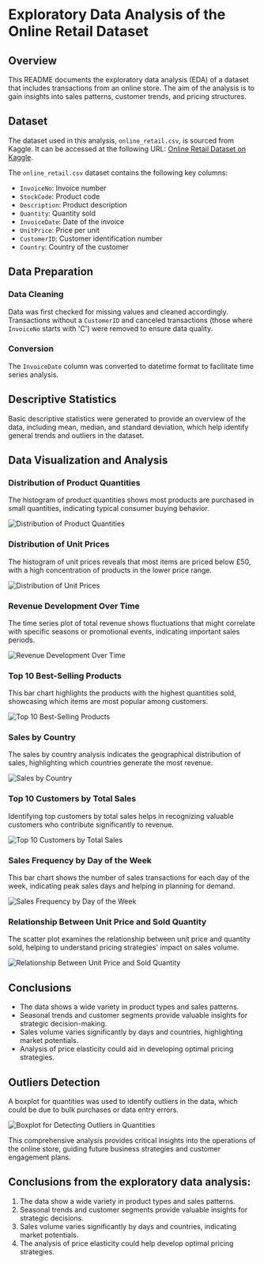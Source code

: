 # Exploratory Data Analysis of the Online Retail Dataset

## Overview

This README documents the exploratory data analysis (EDA) of a dataset that includes transactions from an online store. The aim of the analysis is to gain insights into sales patterns, customer trends, and pricing structures.

## Dataset

The dataset used in this analysis, `online_retail.csv`, is sourced from Kaggle. It can be accessed at the following URL: [Online Retail Dataset on Kaggle](https://www.kaggle.com/datasets/ulrikthygepedersen/online-retail-dataset).

The `online_retail.csv` dataset contains the following key columns:
- `InvoiceNo`: Invoice number
- `StockCode`: Product code
- `Description`: Product description
- `Quantity`: Quantity sold
- `InvoiceDate`: Date of the invoice
- `UnitPrice`: Price per unit
- `CustomerID`: Customer identification number
- `Country`: Country of the customer

## Data Preparation

### Data Cleaning

Data was first checked for missing values and cleaned accordingly. Transactions without a `CustomerID` and canceled transactions (those where `InvoiceNo` starts with 'C') were removed to ensure data quality.

### Conversion

The `InvoiceDate` column was converted to datetime format to facilitate time series analysis.

## Descriptive Statistics

Basic descriptive statistics were generated to provide an overview of the data, including mean, median, and standard deviation, which help identify general trends and outliers in the dataset.

## Data Visualization and Analysis

### Distribution of Product Quantities

The histogram of product quantities shows most products are purchased in small quantities, indicating typical consumer buying behavior.

![Distribution of Product Quantities](distribution_of_product_quantities.png)

### Distribution of Unit Prices

The histogram of unit prices reveals that most items are priced below £50, with a high concentration of products in the lower price range.

![Distribution of Unit Prices](distribution_of_unit_prices.png)

### Revenue Development Over Time

The time series plot of total revenue shows fluctuations that might correlate with specific seasons or promotional events, indicating important sales periods.

![Revenue Development Over Time](revenue_development_over_time.png)

### Top 10 Best-Selling Products

This bar chart highlights the products with the highest quantities sold, showcasing which items are most popular among customers.

![Top 10 Best-Selling Products](top_10_best_selling_products.png)

### Sales by Country

The sales by country analysis indicates the geographical distribution of sales, highlighting which countries generate the most revenue.

![Sales by Country](sales_by_country.png)

### Top 10 Customers by Total Sales

Identifying top customers by total sales helps in recognizing valuable customers who contribute significantly to revenue.

![Top 10 Customers by Total Sales](top_10_customers_by_total_sales.png)

### Sales Frequency by Day of the Week

This bar chart shows the number of sales transactions for each day of the week, indicating peak sales days and helping in planning for demand.

![Sales Frequency by Day of the Week](sales_frequency_by_day_of_the_week.png)

### Relationship Between Unit Price and Sold Quantity

The scatter plot examines the relationship between unit price and quantity sold, helping to understand pricing strategies' impact on sales volume.

![Relationship Between Unit Price and Sold Quantity](relationship_between_unit_price_and_sold_quantity.png)

## Conclusions

- The data shows a wide variety in product types and sales patterns.
- Seasonal trends and customer segments provide valuable insights for strategic decision-making.
- Sales volume varies significantly by days and countries, highlighting market potentials.
- Analysis of price elasticity could aid in developing optimal pricing strategies.

## Outliers Detection

A boxplot for quantities was used to identify outliers in the data, which could be due to bulk purchases or data entry errors.

![Boxplot for Detecting Outliers in Quantities](boxplot_for_detecting_outliers_in_quantities.png)

This comprehensive analysis provides critical insights into the operations of the online store, guiding future business strategies and customer engagement plans.

## Conclusions from the exploratory data analysis:

1. The data show a wide variety in product types and sales patterns.
2. Seasonal trends and customer segments provide valuable insights for strategic decisions.
3. Sales volume varies significantly by days and countries, indicating market potentials.
4. The analysis of price elasticity could help develop optimal pricing strategies.